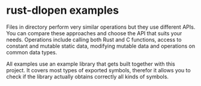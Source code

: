# rust-dlopen examples

Files in directory perform very similar operations
but they use different APIs. You can compare these
approaches and choose the API that suits your needs.
Operations include calling both Rust and C functions,
access to constant and mutable static data,
modifying mutable data and operations on common data types.

All examples use an example library that gets built
together with this project. It covers most types
of exported symbols, therefor it allows you to check
if the library actually obtains correctly all kinds 
of symbols.
